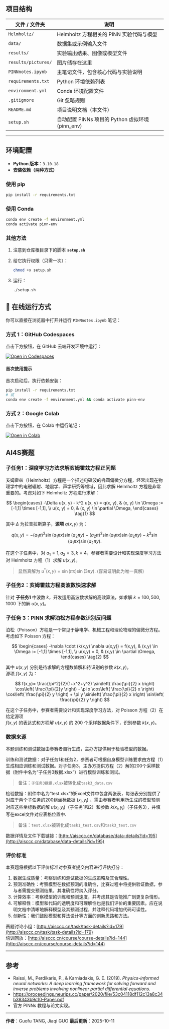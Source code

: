 ## 项目结构

| 文件 / 文件夹    | 说明                             |
|------------------|----------------------------------|
| `Helmholtz/`     | Helmholtz 方程相关的 PINN 实验代码与模型 |
| `data/`          | 数据集或示例输入文件             |
| `results/`       | 实验输出结果、图像或模型文件     |
| `results/pictures/`       | 图片储存在这里     |
| `PINNnotes.ipynb`| 主笔记文件，包含核心代码与实验说明 |
| `requirements.txt` | Python 环境依赖列表             |
| `environment.yml`  | Conda 环境配置文件               |
| `.gitignore`     | Git 忽略规则                     |
| `README.md`      | 项目说明文档（本文件）           |
| `setup.sh`      | 自动配置 PINNs 项目的 Python 虚拟环境 (pinn_env) |

---

## 环境配置

- **Python 版本**：`3.10.18`
- **安装依赖（两种方式）**

### 使用 pip
```bash
pip install -r requirements.txt
````

### 使用 Conda

```bash
conda env create -f environment.yml
conda activate pinn-env
```
### 其他方法

1. 注意到仓库根目录下的脚本
   **`setup.sh`**

2. 给它执行权限（只需一次）：

   ```bash
   chmod +x setup.sh
   ```

3. 运行：

   ```bash
   ./setup.sh
   ```

## 🚀 在线运行方式

你可以直接在浏览器中打开并运行 `PINNnotes.ipynb` 笔记：

### 方式 1：GitHub Codespaces

点击下方按钮，在 GitHub 云端开发环境中运行：

[![Open in Codespaces](https://github.com/codespaces/badge.svg)](https://github.com/codespaces/new?hide_repo_select=true&ref=main&repo=PLANCK234/2025AI4S_PDE)

#### 首次使用提示

首次启动后，执行依赖安装：
```bash
pip install -r requirements.txt
# 或
conda env create -f environment.yml && conda activate pinn-env
```

### 方式 2：Google Colab

点击下方按钮，在 Colab 中运行笔记：

[![Open in Colab](https://colab.research.google.com/assets/colab-badge.svg)](https://colab.research.google.com/github/PLANCK234/2025AI4S_PDE/blob/main/PINNnotes.ipynb)

## AI4S赛题

### 子任务1：深度学习方法求解亥姆霍兹方程正问题

亥姆霍兹（Helmholtz）方程是一个描述电磁波的椭圆偏微分方程，经常出现在物理学中的电磁辐射、地震学、声学研究等领域，因此求解 Helmholtz 方程是非常重要的。考虑对如下 Helmholtz 方程进行求解：

$$
\begin{cases}
-\Delta u(x, y) - k^2 u(x, y) = q(x, y), & (x, y) \in \Omega := [-1,1] \times [-1,1], \\
u(x, y) = 0, & (x, y) \in \partial \Omega,
\end{cases}
\tag{1}
$$

其中 $\Delta$ 为拉普拉斯算子，**源项** $q(x, y)$ 为：

$$
q(x, y) = -(a_1 \pi)^2 \sin(a_1 \pi x)\sin(a_2 \pi y)
          - (a_2 \pi)^2 \sin(a_1 \pi x)\sin(a_2 \pi y)
          - k^2 \sin(a_1 \pi x)\sin(a_2 \pi y).
$$

在这个子任务中，对 $a_1 = 1, a_2 = 3, k = 4$，参赛者需要设计和实现深度学习方法对 Helmholtz 方程（1）求解 $u(x, y)$。
> 显然真解为 $u^*(x, y) = \sin(\pi x) \sin(3 \pi y)$. (容易证明此为唯一真解)

### 子任务2：亥姆霍兹方程高波数快速求解

针对 **子任务1** 中波数 $k$，开发适用高波数求解的高效算法，如求解 $k = 100, 500, 1000$ 下的解 $u(x, y)$。

### 子任务 3：PINN 求解泊松方程参数识别反问题

泊松（Poisson）方程是一个常见于静电学、机械工程和理论物理的偏微分方程。  
考虑如下 Poisson 方程：

$$
\begin{cases}
-\nabla \cdot (k(x,y) \nabla u(x,y)) = f(x,y), & (x,y) \in \Omega := [-1,1] \times [-1,1], \\
u(x,y) = 0, & (x,y) \in \partial \Omega,
\end{cases}
\tag{2}
$$

其中 $u(x,y)$ 分别是待求解的方程数值解和待识别的参数 $k(x,y)$。  
源项 $f(x,y)$ 为：

$$
f(x,y)= \frac{\pi^2}{2}(1+x^2+y^2) \sin\left( \frac{\pi}{2} x \right) \cos\left( \frac{\pi}{2}y \right) - \pi x \cos\left( \frac{\pi}{2} x \right) \cos\left( \frac{\pi}{2} y \right) + \pi y \sin\left( \frac{\pi}{2} x \right) \sin\left( \frac{\pi}{2} y \right)
$$

在这个子任务中，参赛者需要设计和实现深度学习方法，对 Poisson 方程（2）在给定源项  
$f(x,y)$ 的表达式和方程解 $u(x,y)$ 的 200 个采样数据条件下，识别参数 $k(x,y)$。

### 数据来源

本题训练和测试数据由参赛者自行生成，主办方提供用于检验模型的数据。

训练和测试数据：对子任务1和任务2，参赛者可根据自身模型训练要求由方程（1）生成相应训练和测试数据。对子任务3，主办方提供方程（2）解的200个采样数据（附件中名为“子任务3数据.xlsx”）进行模型训练和测试。

> 备注：`子任务3数据.xlsx`被转化成`task3_data.csv`

检验数据：附件中名为“test.xlsx”的Excel文件中包含两张表，每张表分别提供了对应于两个子任务的200组坐标数据 $(x_i,y_i)$ ，需由参赛者利用所生成的模型预测对应这些坐标数据的解 $u(x_i,y_i)$（子任务1和2）和参数 $k(x_i,y_i)$（子任务3），并填写在excel文件对应表格位置中.

> 备注：`test.xlsx`被转化成`task1_test.csv`和`task3_test.csv`

数据详情及文件下载链接：[http://aisccc.cn/database/data-details?id=195](http://aisccc.cn/database/data-details?id=195)

### 评价标准

本赛题将根据以下评价标准对参赛者提交内容进行评估打分：
1. 数据生成质量：考察训练和测试数据的生成策略及其合理性。
2. 预测准确性：考察模型在数据预测的准确性，比赛过程中将提供验证数据，参与者需提交预测结果，其准确性将纳入评分。
3. 计算效率：考察模型的训练和预测速度，并考虑其是否能推广到更复杂情形。
4. 可解释性：模型和代码的透明度和可理解性也是我们评价的重要因素。应在说明文档中清晰地解释模型及其预测过程，并注释代码增加代码可读性。
5. 创新性：我们鼓励模型和算法设计等方面的创新思路和方法。


赛题讨论小组：[http://aisccc.cn/task/task-details?id=179](http://aisccc.cn/task/task-details?id=179)  
培训回放：[http://aisccc.cn/course/course-details?id=144](http://aisccc.cn/course/course-details?id=144)

---
## 参考

* Raissi, M., Perdikaris, P., & Karniadakis, G. E. (2019). *Physics-informed neural networks: A deep learning framework for solving forward and inverse problems involving nonlinear partial differential equations.*
* https://proceedings.neurips.cc/paper/2020/file/53c04118df112c13a8c34b38343b9c10-Paper.pdf
* 官方 PINNs 教程与论文实现。

---

**作者**：Guofu TANG, Jiaqi GUO
**最后更新**：2025-10-11

